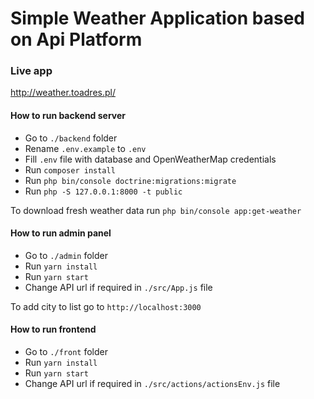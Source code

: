 # Simple Weather Application based on Api Platform

### Live app
http://weather.toadres.pl/

#### How to run backend server
- Go to `./backend` folder
- Rename `.env.example` to `.env`
- Fill `.env` file with database and OpenWeatherMap credentials
- Run `composer install`
- Run `php bin/console doctrine:migrations:migrate`
- Run `php -S 127.0.0.1:8000 -t public`

To download fresh weather data run `php bin/console app:get-weather`

#### How to run admin panel
- Go to `./admin` folder
- Run `yarn install`
- Run `yarn start`
- Change API url if required in `./src/App.js` file

To add city to list go to `http://localhost:3000`

#### How to run frontend
- Go to `./front` folder
- Run `yarn install`
- Run `yarn start`
- Change API url if required in `./src/actions/actionsEnv.js` file
